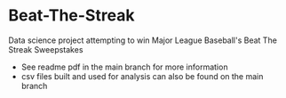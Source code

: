 # Beat-The-Streak
Data science project attempting to win Major League Baseball's Beat The Streak Sweepstakes
- See readme pdf in the main branch for more information
- csv files built and used for analysis can also be found on the main branch 
